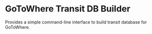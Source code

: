 # GoToWhere Transit DB Builder

Provides a simple command-line interface to build transit database for GoToWhere.